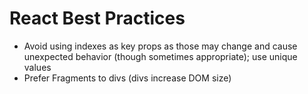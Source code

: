 # React Best Practices

- Avoid using indexes as key props as those may change and cause unexpected behavior (though sometimes appropriate); use unique values
- Prefer Fragments to divs (divs increase DOM size)